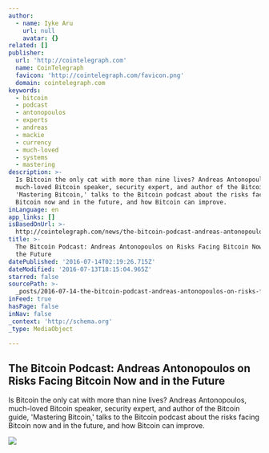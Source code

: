 ```yaml
---
author:
  - name: Iyke Aru
    url: null
    avatar: {}
related: []
publisher:
  url: 'http://cointelegraph.com'
  name: CoinTelegraph
  favicon: 'http://cointelegraph.com/favicon.png'
  domain: cointelegraph.com
keywords:
  - bitcoin
  - podcast
  - antonopoulos
  - experts
  - andreas
  - mackie
  - currency
  - much-loved
  - systems
  - mastering
description: >-
  Is Bitcoin the only cat with more than nine lives? Andreas Antonopoulos,
  much-loved Bitcoin speaker, security expert, and author of the Bitcoin guide,
  'Mastering Bitcoin,' talks to the Bitcoin podcast about the risks facing
  Bitcoin now and in the future, and how Bitcoin can improve.
inLanguage: en
app_links: []
isBasedOnUrl: >-
  http://cointelegraph.com/news/the-bitcoin-podcast-andreas-antonopoulos-on-risks-facing-bitcoin-now-and-in-the-future
title: >-
  The Bitcoin Podcast: Andreas Antonopoulos on Risks Facing Bitcoin Now and in
  the Future
datePublished: '2016-07-14T02:19:26.715Z'
dateModified: '2016-07-13T18:15:04.965Z'
starred: false
sourcePath: >-
  _posts/2016-07-14-the-bitcoin-podcast-andreas-antonopoulos-on-risks-facing-bi.md
inFeed: true
hasPage: false
inNav: false
_context: 'http://schema.org'
_type: MediaObject

---
```

<article style=""><h1>The Bitcoin Podcast: Andreas Antonopoulos on Risks Facing Bitcoin Now and in the Future</h1><p>Is Bitcoin the only cat with more than nine lives? Andreas Antonopoulos, much-loved Bitcoin speaker, security expert, and author of the Bitcoin guide, 'Mastering Bitcoin,' talks to the Bitcoin podcast about the risks facing Bitcoin now and in the future, and how Bitcoin can improve.</p><img src="https://cointelegraph.com/images/725_aHR0cDovL2NvaW50ZWxlZ3JhcGguY29tL3N0b3JhZ2UvdXBsb2Fkcy92aWV3LzYxOTlkMjZlN2FlOGM5MjBiOWNmMmQyNmMzODAzZjk1LmpwZw==.jpg" /></article>